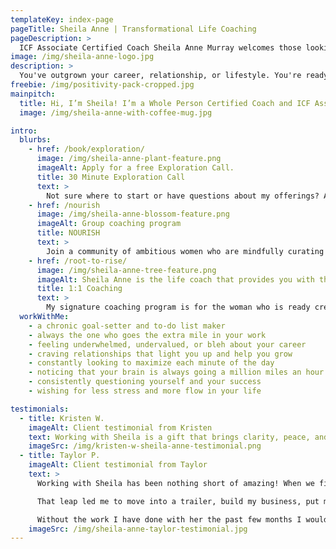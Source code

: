 ```yaml
---
templateKey: index-page
pageTitle: Sheila Anne | Transformational Life Coaching
pageDescription: >
  ICF Associate Certified Coach Sheila Anne Murray welcomes those looking to step into the best version of themselves. Are you ready to ditch expectations, realign to who you are at your core, and achieve from a place of effortless-flow? She'll help you thrive in your relationships, career, and lifestyle without stress and burnout.
image: /img/sheila-anne-logo.jpg
description: >
  You've outgrown your career, relationship, or lifestyle. You're ready for something new. Take the leap!
freebie: /img/positivity-pack-cropped.jpg
mainpitch:
  title: Hi, I’m Sheila! I’m a Whole Person Certified Coach and ICF Associate Certified Coach specializing in helping high-achieving women to thrive in their relationships, careers, and lifestyles. Why? Because I used to rely on checking boxes (helloooo fellow achievers 👋), fulfilling the requests of others, and racing forward in life to feel complete. I was so busy trying to do things "right", I didn't realize I had outgrown the path I was on and wasn’t aligned with who I wanted to be. Sound familiar? I discovered how to connect back to my core self, redesign my path forward, and leap into a life I was made for. This led me to quit my comfortable job, find love, travel the world, and build a life where I make my own schedule. I mustered the courage to lead my life my way and start playing big, and now I'm fluffing passionate about helping others to do the same! Don’t be shy -
  image: /img/sheila-anne-with-coffee-mug.jpg

intro:
  blurbs:
    - href: /book/exploration/
      image: /img/sheila-anne-plant-feature.png
      imageAlt: Apply for a free Exploration Call.
      title: 30 Minute Exploration Call
      text: >
        Not sure where to start or have questions about my offerings? Apply for a free Exploration Call. We'll get to know each other, talk about your goals, and strategize next steps.
    - href: /nourish
      image: /img/sheila-anne-blossom-feature.png
      imageAlt: Group coaching program
      title: NOURISH
      text: >
        Join a community of ambitious women who are mindfully curating their wildly beautiful lives.
    - href: /root-to-rise/
      image: /img/sheila-anne-tree-feature.png
      imageAlt: Sheila Anne is the life coach that provides you with the chance for transformative positive change.
      title: 1:1 Coaching
      text: >
        My signature coaching program is for the woman who is ready create massive changes across her lifestyle, career, and relationships.
  workWithMe:
    - a chronic goal-setter and to-do list maker
    - always the one who goes the extra mile in your work
    - feeling underwhelmed, undervalued, or bleh about your career
    - craving relationships that light you up and help you grow
    - constantly looking to maximize each minute of the day
    - noticing that your brain is always going a million miles an hour
    - consistently questioning yourself and your success
    - wishing for less stress and more flow in your life

testimonials:
  - title: Kristen W.
    imageAlt: Client testimonial from Kristen
    text: Working with Sheila is a gift that brings clarity, peace, and confidence. I was teetering on a big career decision and decided to work with Sheila to chart the path forward. She helped me to understand what was truly important to me, and to design my ideal life as an entrepreneur, mom, wife, friend, and lifelong learner! One of the amazing results of working with Sheila is a business I've been waiting my entire career to launch - collective-coaching.com. So grateful for her services. She changed my life
    imageSrc: /img/kristen-w-sheila-anne-testimonial.png
  - title: Taylor P.
    imageAlt: Client testimonial from Taylor
    text: >
      Working with Sheila has been nothing short of amazing! When we first started working together I was in a relationship that was far from healthy. My sanity and physical well-being were at risk. With her help, I was able to too root back into my authentic self, gain confidence and lead with my heart to leave that situation.

      That leap led me to move into a trailer, build my business, put my health above all else, and live a life that allows me to truly express myself. I do not remember the last time I was able to live in such a state of ease like I am right now.

      Without the work I have done with her the past few months I would still be stuck in a loop of fear, self doubt and crippling anxiety.
    imageSrc: /img/sheila-anne-taylor-testimonial.jpg
---
```

